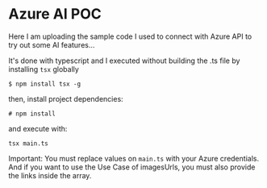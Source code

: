 # Azure AI POC

Here I am uploading the sample code I used to connect with Azure API to try out some AI features...

It's done with typescript and I executed without building the .ts file by installing `tsx` globally

```
$ npm install tsx -g
```

then, install project dependencies:

```
# npm install
```

and execute with:

```
tsx main.ts
```

Important: You must replace values on `main.ts` with your Azure credentials. And if you want to use the Use Case of imagesUrls, you must also provide the links inside the array. 